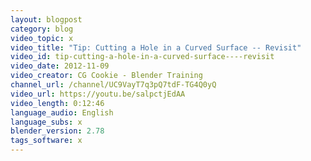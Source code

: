 ```yaml
---
layout: blogpost
category: blog
video_topic: x
video_title: "Tip: Cutting a Hole in a Curved Surface -- Revisit"
video_id: tip-cutting-a-hole-in-a-curved-surface----revisit
video_date: 2012-11-09
video_creator: CG Cookie - Blender Training
channel_url: /channel/UC9VayT7q3pQ7tdF-TG4Q0yQ
video_url: https://youtu.be/salpctjEdAA
video_length: 0:12:46
language_audio: English
language_subs: x
blender_version: 2.78
tags_software: x
---
```

